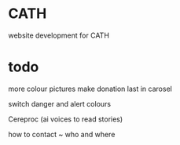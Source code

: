 # CATH
website development for CATH

# todo
more colour 
pictures
make donation last in carosel

switch danger and alert colours 

Cereproc (ai voices to read stories)

how to contact
~ who and where
